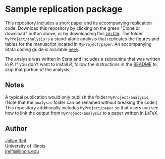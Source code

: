# Sample replication package

This repository includes a short paper and its accompanying replication code. Download this repository by clicking on the green "Clone or download" button above, or by downloading this [zip file](https://github.com/reifjulian/coding-example/archive/master.zip). The folder `MyProject/analysis` is a stand-alone analysis that replicates the figures and tables for the manuscript located in `MyProject/paper`. An accompanying Stata coding guide is available [here](https://reifjulian.github.io/guide).

The analysis was written in Stata and includes a subroutine that was written in *R*. If you don't want to install *R*, follow the instructions in the [README](MyProject/analysis/README.pdf) to skip that portion of the analysis.

## Notes

A typical publication would only publish the folder `MyProject/analysis`. (Note that the `analysis` folder can be renamed without breaking the code.) This repository additionally includes `MyProject/paper` so that users can see how to link the output from `MyProject/analysis` to a paper written in LaTeX.

## Author

[Julian Reif](http://www.julianreif.com)
<br>University of Illinois
<br>jreif@illinois.edu
